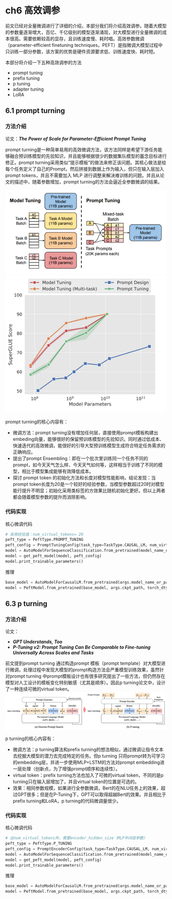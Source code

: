 # ch6 高效调参
前文已经对全量微调进行了详细的介绍，本部分我们将介绍高效调参。随着大模型的参数量逐渐增大，百亿、千亿级别的模型逐渐涌现，对大模型进行全量微调的成本很高。需要依赖较高的显存，且训练速度慢、耗时唱。高效参数微调（parameter-efficient finetuning techniques，PEFT）是指微调大模型过程中只训练一部分参数，该方案的优势是硬件资源要求低、训练速度快、耗时短。

本部分将介绍一下五种高效调参的方法
- prompt tuning
- prefix tuning
- p tuning
- adapter tuning
- LoRA

## 6.1 prompt turning

### 方法介绍
论文：***The Power of Scale for Parameter-Efficient Prompt Tuning***

prompt turning是一种简单易用的高效微调方法，该方法同样是希望下游任务能够融合预训练模型的先验知识，并且能够根据很少的数据集队模型的蓄念目标进行修正。prompt turning采用类似“提示模板”的做法来修正该问题。其核心做法是给每个任务定义了自己的Prompt，然后拼接到数据上作为输入，但只在输入层加入prompt tokens，并且不需要加入 MLP 进行调整来解决难训练的问题。并且从论文的描述中，随着参数增加，prompt turning的方法会逼近全参数微调的结果。

![prompt-tuning_1](imgs/prompt_turning1.png) ![prompt-tuning_2](imgs/prompt_turning_2.png)

prompt turning的核心内容有：
- 微调方法：prompt turning没有增加任何层，直接使用prompt模板构建出embeding向量，能够很好的保留预训练模型的先验知识。同时通过低成本、快速迭代的高效微调，能很好的引导大型预训练模型生成符合特定任务需求的正确响应。
- 提出了prompt Ensembling：即在一个批次里训练同一个任务不同的prompt，如今天天气怎么样、今天天气如何等，这样相当于训练了不同的模型，相比于模型集成能够有效降低成本。
- 探讨 prompt token 的初始化方法和长度对模型性能影响，结论发现：当prompt token长度为20是一个较好的经验参数，当模型参数超过20时对模型能行提升不明显；初始化采用类标签的方效果比随机初始化更好。但以上两者都会随着模型参数的提升而消除影响。

### 代码实现
核心微调代码
```python
# 采用经验值：num_virtual_tokens= 20
peft_type = PeftType.PROMPT_TUNING
peft_config = PromptTuningConfig(task_type=TaskType.CAUSAL_LM, num_virtual_tokens=20)
model = AutoModelForSequenceClassification.from_pretrained(model_name_or_path, return_dict=True)
model = get_peft_model(model, peft_config)
model.print_trainable_parameters()
```

推理
```python
base_model = AutoModelForCausalLM.from_pretrained(args.model_name_or_path, torch_dtype=load_type)
model = PeftModel.from_pretrained(base_model, args.ckpt_path, torch_dtype=load_type)
```


## 6.3 p turning

### 方法介绍
论文：
- ***GPT Understands, Too***
- ***P-Tuning v2: Prompt Tuning Can Be Comparable to Fine-tuning Universally Across Scales and Tasks***

前文提到prompt turning 通过构造prompt 模板（prompt template）对大模型进行微调，处理过程中发现大模型的prompt构造方法会严重模型训练效果，虽然针对prompt turning 中prompt模板设计也有很多研究提出了一些方法，但仍然存在模型对人工设计的模板变化特别敏感（尤其是顺序）。因此p turning论文中，设计了一种连续可微的virtual token。
![p-tuning](imgs/p_turning_1.png)

p turning的核心内容有：
- 微调方法：p turning算法和prefix turning的想法相似，通过微调让指令文本去挖掘大模型的潜力去完成特定的任务。但p turning 只将prompt转为可学习的embedding层，并进一步使用MLP+LSTM的方法对prompt embedding进一层处理（创新点，为了增强prompt顺序和连续性）。
- virtual token：prefix turning方法也加入了可微的virtual token，不同的是p turning只在输入层增加了，并且virtual token的位置是可选的。
- 效果：相同参数规模，如果进行全参数微调，Bert的在NLU任务上的效果，超过GPT很多；但是在P-Tuning下，GPT可以取得超越Bert的效果。并且相比于prefix turning和LoRA，p turning的代码微调量很少。

### 代码实现

核心微调代码
```python
# 出num_virtual_tokens外，需要encoder_hidden_size（MLP中间层参数）
peft_type = PeftType.P_TUNING
peft_config = PromptEncoderConfig(task_type=TaskType.CAUSAL_LM, num_virtual_tokens=20, encoder_hidden_size=128)
model = AutoModelForSequenceClassification.from_pretrained(model_name_or_path, return_dict=True)
model = get_peft_model(model, peft_config)
model.print_trainable_parameters()
```

推理
```python
base_model = AutoModelForCausalLM.from_pretrained(args.model_name_or_path, torch_dtype=load_type)
model = PeftModel.from_pretrained(base_model, args.ckpt_path, torch_dtype=load_type)
```
